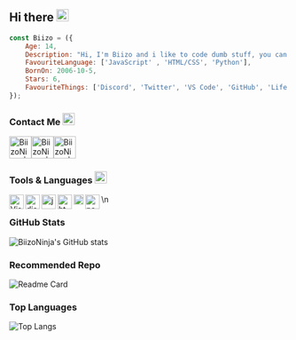 ## Hi there <img src= "https://discord.com/assets/df7ba0f4020ca70048a0226d1dfa73f6.svg" alt='wave' width="22px">

```js
const Biizo = ({
    Age: 14,
    Description: "Hi, I'm Biizo and i like to code dumb stuff, you can find my my stuff on my socials. kek ",
    FavouriteLanguage: ['JavaScript' , 'HTML/CSS', 'Python'],
    BornOn: 2006-10-5,
    Stars: 6,
    FavouriteThings: ['Discord', 'Twitter', 'VS Code', 'GitHub', 'Life',]
});
```


### Contact Me <img src="https://discord.com/assets/626aaed496ac12bbdb68a86b46871a1f.svg" alt="smile" width="22px">
<a rel="noreferrer noopener" href="https://discord.gg/V9DHGNtuUe"><img alt="BiizoNinja | Discord" width="40px" src="https://cdn.jsdelivr.net/npm/simple-icons@v3/icons/discord.svg"></a><a rel="noreferrer noopener" href="https://twitter.com/BiizoNinja"><img alt="BiizoNinja | Twitter" width="40px" src="https://cdn.jsdelivr.net/npm/simple-icons@v3/icons/twitter.svg"></a><a rel="noreferrer noopener" href="https://instagram.com/BiizoNinja"><img alt="BiizoNinja | Instagram" width="40px" src="https://cdn.jsdelivr.net/npm/simple-icons@v3/icons/instagram.svg"></a>

### Tools & Languages <img src="https://discord.com/assets/28a6206f93399999d1a908d5c45232ad.svg" alt="smile" width="22px">
<img align="left" alt="Visual Studio Code" width="26px" src="https://i.imgur.com/LwSdAlE.png">
<img align="left" alt="discord.js" width="26px" src="https://i.imgur.com/SI1DZf3.png">
<img align="left" alt="js" width="26px" src="https://i.imgur.com/3u1wzwE.png">
<img align="left" alt="html" width="26px" src="https://i.imgur.com/1VQeKGP.png">
<img align="left" alt="css" width="18px" src="https://i.imgur.com/Zsnk6xl.png">
<img align="left" alt="node.js" width="26px" src="https://i.imgur.com/tYLFZBh.png">\n


### GitHub Stats
![BiizoNinja's GitHub stats](https://github-readme-stats.vercel.app/api?username=BiizoNinja&show_icons=true&theme=radical)

### Recommended Repo
![Readme Card](https://github-readme-stats.vercel.app/api/pin/?username=BiizoNinja&repo=shrek-bot&theme=radical)

### Top Languages
![Top Langs](https://github-readme-stats.vercel.app/api/top-langs/?username=BiizoNinja&theme=radical)


